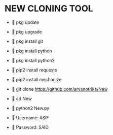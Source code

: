 # NEW CLONING TOOL
- 👋  pkg update
- 👋  pkg upgrade
- 👋  pkg install git
- 👋  pkg install python
- 👋  pkg install python2
- 👋  pip2 install requests
- 👋  pip2 install mechanize
- 👋  git clone https://github.com/aryanotriks/New
- 👋  cd New
- 👋  python2 New.py

- 👋 Username: ASIF

- 👋 Password: SAID
